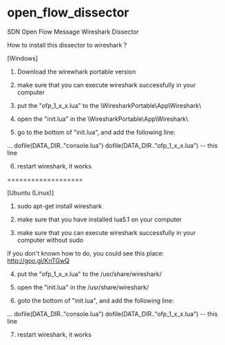 open_flow_dissector
===================

SDN Open Flow Message Wireshark Dissector

How to install this dissector to wireshark ?

[Windows]

1) Download the wirewhark portable version

2) make sure that you can execute wireshark successfully in your computer

3) put the "ofp_1_x_x.lua" to the \WiresharkPortable\App\Wireshark\

4) open the "init.lua" in the \WiresharkPortable\App\Wireshark\

5) go to the bottom of "init.lua", and add the following line:

...
dofile(DATA_DIR.."console.lua")
dofile(DATA_DIR.."ofp_1_x_x.lua") -- this line

6) restart wireshark, it works

===================

[Ubuntu (Linux)]

1) sudo apt-get install wireshark

2) make sure that you have installed lua5.1 on your computer 

3) make sure that you can execute wireshark successfully in your computer without sudo

if you don't known how to do, you could see this place:
http://goo.gl/KnTGwQ

4) put the "ofp_1_x_x.lua" to the /usr/share/wireshark/

5) open the "init.lua" in the /usr/share/wireshark/

6) goto the bottom of "init.lua", and add the following line:

...
dofile(DATA_DIR.."console.lua")
dofile(DATA_DIR.."ofp_1_x_x.lua") -- this line

7) restart wireshark, it works
